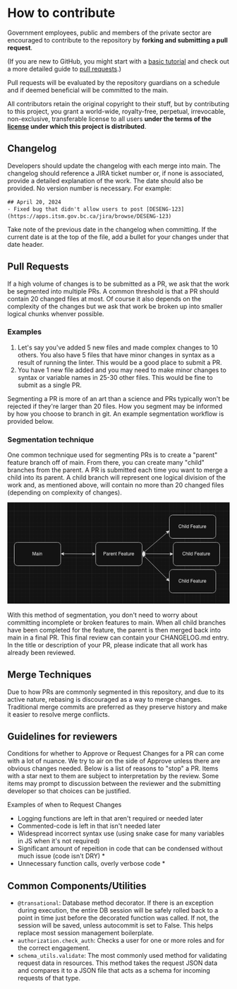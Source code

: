 # How to contribute

Government employees, public and members of the private sector are encouraged to contribute to the repository by **forking and submitting a pull request**.

(If you are new to GitHub, you might start with a [basic tutorial](https://help.github.com/articles/set-up-git) and check out a more detailed guide to [pull requests](https://help.github.com/articles/using-pull-requests/).)

Pull requests will be evaluated by the repository guardians on a schedule and if deemed beneficial will be committed to the main.

All contributors retain the original copyright to their stuff, but by contributing to this project, you grant a world-wide, royalty-free, perpetual, irrevocable, non-exclusive, transferable license to all users **under the terms of the [license](./LICENSE) under which this project is distributed**.

## Changelog

Developers should update the changelog with each merge into main. The changelog should reference a JIRA ticket number or, if none is associated, provide a detailed explanation of the work. The date should also be provided. No version number is necessary. For example:

```
## April 20, 2024
- Fixed bug that didn't allow users to post [DESENG-123](https://apps.itsm.gov.bc.ca/jira/browse/DESENG-123)
```

Take note of the previous date in the changelog when committing. If the current date is at the top of the file, add a bullet for your changes under that date header.

## Pull Requests

If a high volume of changes is to be submitted as a PR, we ask that the work be segmented into multiple PRs. A common threshold is that a PR should contain 20 changed files at most. Of course it also depends on the complexity of the changes but we ask that work be broken up into smaller logical chunks whenver possible. 

### Examples

1. Let's say you've added 5 new files and made complex changes to 10 others. You also have 5 files that have minor changes in syntax as a result of running the linter. This would be a good place to submit a PR.
2. You have 1 new file added and you may need to make minor changes to syntax or variable names in 25-30 other files. This would be fine to submit as a single PR.

Segmenting a PR is more of an art than a science and PRs typically won't be rejected if they're larger than 20 files. How you segment may be informed by how you choose to branch in git. An example segmentation workflow is provided below.

### Segmentation technique

One common technique used for segmenting PRs is to create a "parent" feature branch off of main. From there, you can create many "child" branches from the parent. A PR is submitted each time you want to merge a child into its parent. A child branch will represent one logical division of the work and, as mentioned above, will contain no more than 20 changed files (depending on complexity of changes).

![PR Segmentation Diagram](docs/pr-segmentation.png)

With this method of segmentation, you don't need to worry about committing incomplete or broken features to main. When all child branches have been completed for the feature, the parent is then merged back into main in a final PR. This final review can contain your CHANGELOG.md entry. In the title or description of your PR, please indicate that all work has already been reviewed.

## Merge Techniques

Due to how PRs are commonly segmented in this repository, and due to its active nature, rebasing is discouraged as a way to merge changes. Traditional merge commits are preferred as they preserve history and make it easier to resolve merge conflicts.

## Guidelines for reviewers

Conditions for whether to Approve or Request Changes for a PR can come with a lot of nuance. We try to air on the side of Approve unless there are obvious changes needed. Below is a list of reasons to "stop" a PR. Items with a star next to them are subject to interpretation by the review. Some items may prompt to discussion between the reviewer and the submitting developer so that choices can be justified.

Examples of when to Request Changes
- Logging functions are left in that aren't required or needed later
- Commented-code is left in that isn't needed later
- Widespread incorrect syntax use (using snake case for many variables in JS when it's not required)
- Significant amount of repeition in code that can be condensed without much issue (code isn't DRY) *
- Unnecessary function calls, overly verbose code *

## Common Components/Utilities

- `@transational`: Database method decorator. If there is an exception during execution, the entire DB session will be safely rolled back to a point in time just before the decorated function was called. If not, the session will be saved, unless autocommit is set to False. This helps replace most session management boilerplate.
- `authorization.check_auth`: Checks a user for one or more roles and for the correct engagement.
- `schema_utils.validate`: The most commonly used method for validating request data in resources. This method takes the request JSON data and compares it to a JSON file that acts as a schema for incoming requests of that type.


